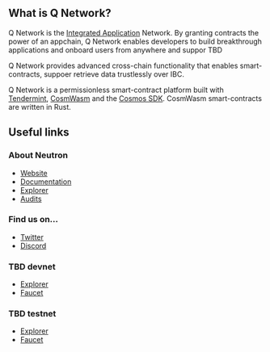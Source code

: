 ## What is Q Network?
Q Network is the [Integrated Application](https://blog.neutron.org/neutron-the-integrated-application-network-2944b2e2cade) Network. 
By granting contracts the power of an appchain, Q Network enables developers to build breakthrough applications and onboard users from anywhere and suppor TBD

Q Network provides advanced cross-chain functionality that enables smart-contracts, suppoer retrieve data trustlessly over IBC. 

Q Network is a permissionless smart-contract platform built with [Tendermint](https://docs.tendermint.com/), [CosmWasm](https://book.cosmwasm.com/) and the [Cosmos SDK](https://docs.cosmos.network/). CosmWasm smart-contracts are written in Rust. 

## Useful links

### About Neutron

- [Website](https://qlabs-xyz.github.io/)
- [Documentation](TBD)
- [Explorer](TBD)
- [Audits](TBD)

### Find us on...

- [Twitter](https://twitter.com/QlabsXyz)
- [Discord](https://discord.gg/4K9gxnV4)

### TBD devnet 

- [Explorer](TBD)
- [Faucet](TBD)

### TBD testnet 

- [Explorer](TBD)
- [Faucet](TBD)
